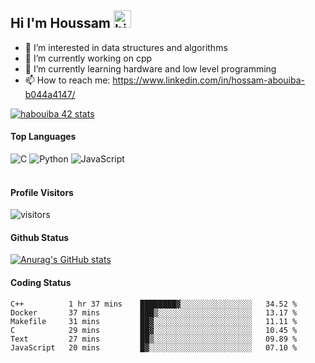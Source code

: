 ## Hi I'm Houssam <img src="https://user-images.githubusercontent.com/1303154/88677602-1635ba80-d120-11ea-84d8-d263ba5fc3c0.gif" width="28px" alt="hi">

- 👀 I’m interested in data structures and algorithms
- 🔭 I’m currently working on cpp
- 🌱 I’m currently learning hardware and low level programming
- 📫 How to reach me: https://www.linkedin.com/in/hossam-abouiba-b044a4147/

[![habouiba 42 stats](https://badge.mediaplus.ma/greenbinary/habouiba)](https://github.com/oakoudad/badge42)

#### Top Languages

![C](https://img.shields.io/badge/c-%2300599C.svg?style=for-the-badge&logo=c&logoColor=white)
![Python](https://img.shields.io/badge/python-%2314354C.svg?style=for-the-badge&logo=python&logoColor=white)
![JavaScript](https://img.shields.io/badge/javascript-%23323330.svg?style=for-the-badge&logo=javascript&logoColor=%23F7DF1E)
<br />
<br />
#### Profile Visitors
![visitors](https://visitor-badge.glitch.me/badge?page_id=project-HOSSAM.project-HOSSAM)

#### Github Status
[![Anurag's GitHub stats](https://github-readme-stats.vercel.app/api?username=0xPride&theme=tokyonight)](https://github.com/anuraghazra/github-readme-stats)

#### Coding Status
<!--START_SECTION:waka-->

```text
C++          1 hr 37 mins    ████████▓░░░░░░░░░░░░░░░░   34.52 %
Docker       37 mins         ███▒░░░░░░░░░░░░░░░░░░░░░   13.17 %
Makefile     31 mins         ██▓░░░░░░░░░░░░░░░░░░░░░░   11.11 %
C            29 mins         ██▓░░░░░░░░░░░░░░░░░░░░░░   10.45 %
Text         27 mins         ██▒░░░░░░░░░░░░░░░░░░░░░░   09.89 %
JavaScript   20 mins         █▓░░░░░░░░░░░░░░░░░░░░░░░   07.10 %
```

<!--END_SECTION:waka-->
